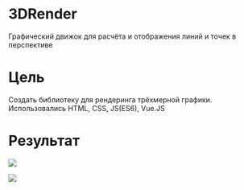 # 3DRender
Графический движок для расчёта и отображения линий и точек в перспективе

# Цель
Создать библиотеку для рендеринга трёхмерной графики. Использовались HTML, CSS, JS(ES6), Vue.JS

# Результат

<img src="https://github.com/whiteand/3DRender/blob/master/Gifs/Bezier.gif"></img>

<img src="https://github.com/whiteand/3DRender/blob/master/Gifs/Bezier_Around.gif"></img>

